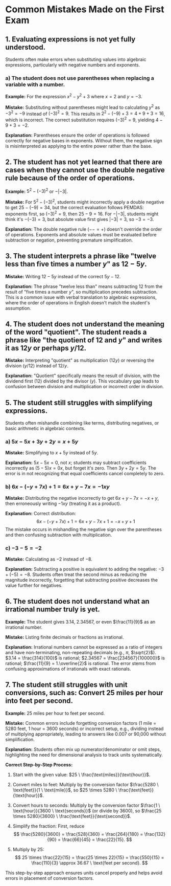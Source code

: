# Common Mistakes Made on the First Exam

## 1. Evaluating expressions is not yet fully understood.

Students often make errors when substituting values into algebraic expressions, particularly with negative numbers and exponents.

### a) The student does not use parentheses when replacing a variable with a number.

**Example:** For the expression $x^2 - y^2 + 3$ where $x = 2$ and $y = -3$.

**Mistake:** Substituting without parentheses might lead to calculating $y^2$ as $-3^2 = -9$ instead of $(-3)^2 = 9$. This results in $2^2 - (-9) + 3 = 4 + 9 + 3 = 16$, which is incorrect. The correct substitution requires $(-3)^2 = 9$, yielding $4 - 9 + 3 = -2$.

**Explanation:** Parentheses ensure the order of operations is followed correctly for negative bases in exponents. Without them, the negative sign is misinterpreted as applying to the entire power rather than the base.

## 2. The student has not yet learned that there are cases when they cannot use the double negative rule because of the order of operations.

**Example:** $5^2 - (-3)^2$ or $-|-3|$.

**Mistake:** For $5^2 - (-3)^2$, students might incorrectly apply a double negative to get $25 - (-9) = 34$, but the correct evaluation follows PEMDAS: exponents first, so $(-3)^2 = 9$, then $25 - 9 = 16$. For $-|-3|$, students might think it's $-(-3) = 3$, but absolute value first gives $|-3| = 3$, so $-3 = -3$.

**Explanation:** The double negative rule ($-- = +$) doesn't override the order of operations. Exponents and absolute values must be evaluated before subtraction or negation, preventing premature simplification.

## 3. The student interprets a phrase like "twelve less than five times a number $y$" as $12 - 5y$.

**Mistake:** Writing $12 - 5y$ instead of the correct $5y - 12$.

**Explanation:** The phrase "twelve less than" means subtracting 12 from the result of "five times a number $y$", so multiplication precedes subtraction. This is a common issue with verbal translation to algebraic expressions, where the order of operations in English doesn't match the student's assumption.

## 4. The student does not understand the meaning of the word "quotient". The student reads a phrase like "the quotient of 12 and $y$" and writes it as $12y$ or perhaps $y/12$.

**Mistake:** Interpreting "quotient" as multiplication ($12y$) or reversing the division ($y/12$) instead of $12 / y$.

**Explanation:** "Quotient" specifically means the result of division, with the dividend first (12) divided by the divisor ($y$). This vocabulary gap leads to confusion between division and multiplication or incorrect order in division.

## 5. The student still struggles with simplifying expressions.

Students often mishandle combining like terms, distributing negatives, or basic arithmetic in algebraic contexts.

### a) $5x - 5x + 3y + 2y = x + 5y$

**Mistake:** Simplifying to $x + 5y$ instead of $5y$.

**Explanation:** $5x - 5x = 0$, not $x$; students may subtract coefficients incorrectly as $(5-5)x = 0x$, but forget it's zero. Then $3y + 2y = 5y$. The error is in not recognizing that equal coefficients cancel completely to zero.

### b) $6x - (-y + 7x) + 1 = 6x + y - 7x = -1xy$

**Mistake:** Distributing the negative incorrectly to get $6x + y - 7x = -x + y$, then erroneously writing $-1xy$ (treating it as a product).

**Explanation:** Correct distribution:
$$
6x - (-y + 7x) + 1 = 6x + y - 7x + 1 = -x + y + 1
$$
The mistake occurs in mishandling the negative sign over the parentheses and then confusing subtraction with multiplication.

### c) $-3 - 5 = -2$

**Mistake:** Calculating as $-2$ instead of $-8$.

**Explanation:** Subtracting a positive is equivalent to adding the negative: $-3 + (-5) = -8$. Students often treat the second minus as reducing the magnitude incorrectly, forgetting that subtracting positive decreases the value further for negatives.

## 6. The student does not understand what an irrational number truly is yet.

**Example:** The student gives $3.14$, $2.34567$, or even $\frac{11}{9}$ as an irrational number.

**Mistake:** Listing finite decimals or fractions as irrational.

**Explanation:** Irrational numbers cannot be expressed as a ratio of integers and have non-terminating, non-repeating decimals (e.g., $\pi$, $\sqrt{2}$). $3.14 = \frac{314}{100}$ is rational; $2.34567 = \frac{234567}{100000}$ is rational; $\frac{11}{9} = 1.\overline{2}$ is rational. The error stems from confusing approximations of irrationals with exact rationals.

## 7. The student still struggles with unit conversions, such as: Convert 25 miles per hour into feet per second.

**Example:** $25$ miles per hour to feet per second.

**Mistake:** Common errors include forgetting conversion factors (1 mile = 5280 feet, 1 hour = 3600 seconds) or incorrect setup, e.g., dividing instead of multiplying appropriately, leading to answers like 0.007 or 90,000 without simplification.

**Explanation:** Students often mix up numerator/denominator or omit steps, highlighting the need for dimensional analysis to track units systematically.

**Correct Step-by-Step Process:**

1. Start with the given value: $25 \ \frac{\text{miles}}{\text{hour}}$.

2. Convert miles to feet: Multiply by the conversion factor $\frac{5280 \ \text{feet}}{1 \ \text{mile}}$, so $25 \times 5280 \ \frac{\text{feet}}{\text{hour}}$.

3. Convert hours to seconds: Multiply by the conversion factor $\frac{1 \ \text{hour}}{3600 \ \text{seconds}}$ (or divide by 3600), so $\frac{25 \times 5280}{3600} \ \frac{\text{feet}}{\text{second}}$.

4. Simplify the fraction: First, reduce
$$
\frac{5280}{3600} = \frac{528}{360} = \frac{264}{180} = \frac{132}{90} = \frac{66}{45} = \frac{22}{15}.
$$

5. Multiply by 25:
$$
25 \times \frac{22}{15} = \frac{25 \times 22}{15} = \frac{550}{15} = \frac{110}{3} \approx 36.67 \ \text{feet per second}.
$$

This step-by-step approach ensures units cancel properly and helps avoid errors in placement of conversion factors.